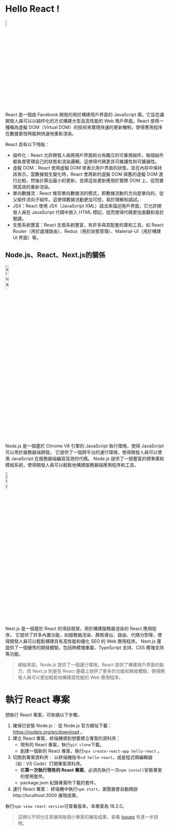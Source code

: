 # Hello React !
<img src="https://upload.wikimedia.org/wikipedia/commons/thumb/3/30/React_Logo_SVG.svg/512px-React_Logo_SVG.svg.png" alt="image" width="7%" height="auto">

React 是一個由 Facebook 開發的用於構建用戶界面的 JavaScript 庫。它旨在讓開發人員可以以組件化的方式構建大型且高性能的 Web 用戶界面。React 使用一種稱為虛擬 DOM（Virtual DOM）的技術來實現快速的更新機制，使得應用程序在數據更改時能夠快速地重新渲染。

React 具有以下特點：
* 組件化：React 允許開發人員將用戶界面拆分為獨立的可重用組件，每個組件都負責管理自己的狀態和渲染邏輯。這使得代碼更具可維護性和可擴展性。
* 虛擬 DOM：React 使用虛擬 DOM 來表示用戶界面的狀態，並在內存中保持該表示。當數據發生變化時，React 會將新的虛擬 DOM 與舊的虛擬 DOM 進行比較，然後計算出最小的更新，並將這些更新應用於實際 DOM 上，從而實現高效的重新渲染。
* 單向數據流：React 推崇單向數據流的模式，即數據流動的方向是單向的，從父組件流向子組件。這使得數據流動更加可控，易於理解和調試。
* JSX：React 使用 JSX（JavaScript XML）語法來描述用戶界面，它允許開發人員在 JavaScript 代碼中嵌入 HTML 標記，從而使得代碼更加直觀和易於閱讀。
* 生態系統豐富：React 生態系統豐富，有許多與其配套的庫和工具，如 React Router（用於處理路由）、Redux（用於狀態管理）、Material-UI（用於構建 UI 界面）等。

## Node.js、React、Next.js的關係
<img src="https://upload.wikimedia.org/wikipedia/commons/7/7e/Node.js_logo_2015.svg" alt="image" width="14%" height="auto">

Node.js 是一個基於 Chrome V8 引擎的 JavaScript 執行環境，使得 JavaScript 可以用於服務器端開發。
它提供了一個跨平台的運行環境，使得開發人員可以使用 JavaScript 在服務器端編寫高效的代碼。
Node.js 提供了一個豐富的標準庫和模組系統，使得開發人員可以輕鬆地構建服務器端應用程序和工具。

<img src="https://upload.wikimedia.org/wikipedia/commons/8/8e/Nextjs-logo.svg" alt="image" width="12%" height="auto">

Next.js 是一個基於 React 的項目框架，用於構建服務器渲染的 React 應用程序。
它提供了許多內置功能，如服務器渲染、靜態導出、路由、代碼分割等，使得開發人員可以輕鬆構建具有高性能和優化 SEO 的 Web 應用程序。
Next.js 還提供了一個優秀的開發體驗，包括熱模塊重載、TypeScript 支持、CSS 模塊支持等功能。

> 總結來說，Node.js 提供了一個運行環境，React 提供了構建用戶界面的能力，而 Next.js 則是在 React 基礎上提供了更多的功能和開發體驗，使得開發人員可以更加輕鬆地構建高性能的 Web 應用程序。

# 執行 React 專案
想執行 React 專案，可依循以下步驟。
1. 確保已安裝 Node.js：
從 Node.js 官方網站下載：https://nodejs.org/en/download 。
2. 建立 React 專案，終端機導到想要建立專案的資料夾：
    * 現有的 React 專案，執行`git clone`下載。
    * 創建一個新的 React 專案，執行`npx create-react-app hello-react` 。
4. 切換到專案資料夾：
以終端機指令`cd hello-react`，或是程式碼編輯器（如：VS Code）打開專案資料夾。
    * 若**第一次執行現有的 React 專案**，必須先執行一次`npm install`安裝專案的使用套件。
    * package.json 紀錄專案所下載的套件。
5. 運行 React 專案：
終端機中執行`npm start`，瀏覽器會自動開啟 http://localhost:3000 展現成果。

執行`npm view react version`可查看版本，本專案為 18.2.0。
> 這裡以不同分支來展現每個小專案的練習成果，查看 [Issues](https://github.com/katie924/hello-react/issues) 有進一步說明。
